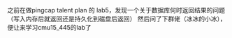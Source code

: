 之前在做pingcap talent plan 的 lab5，发现一个关于数据库何时返回结果的问题（写入内存后就返回还是持久化到磁盘后返回）
然后问了下群佬（冰冰的小冰），便让来学习cmu15_445的lab了

